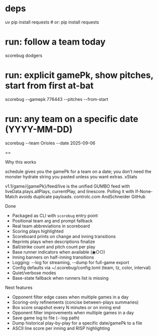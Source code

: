 # deps
uv pip install requests      # or: pip install requests

# run: follow a team today
scorebug dodgers

# run: explicit gamePk, show pitches, start from first at-bat
scorebug --gamepk 776443 --pitches --from-start

# run: any team on a specific date (YYYY-MM-DD)
scorebug --team Orioles --date 2025-09-06


==

Why this works

schedule gives you the gamePk for a team on a date; you don’t need the monster hydrate string you pasted unless you want extras. 
xStats

v1.1/game/{gamePk}/feed/live is the unified GUMBO feed with liveData.plays.allPlays, currentPlay, and linescore. Polling it with If-None-Match avoids duplicate payloads. 
controlc.com
AndSchneider
GitHub

Done

- Packaged as CLI with `scorebug` entry point
- Positional team arg and prompt fallback
- Real team abbreviations in scoreboard
- Scoring plays highlighted
- Scoreboard prints on change and inning transitions
- Reprints plays when descriptions finalize
- Ball/strike count and pitch count per play
- Base runner indicators when available (◉○○)
- Inning banners on half-inning transitions
- Logging: --log for streaming, --dump for full-game export
- Config defaults via ~/.scorebug/config.toml (team, tz, color, interval)
- Quiet/verbose modes
- Base-state fallback when runners list is missing

Next features

- Opponent filter edge cases when multiple games in a day
- Scoring-only refinements (concise between-plays summaries)
- Box score snapshot every N minutes or on inning end
- Opponent filter improvements when multiple games in a day
- Save game log to file (--log path)
- Dump historical play-by-play for a specific date/gamePk to a file
- ASCII line score per inning and RISP highlighting